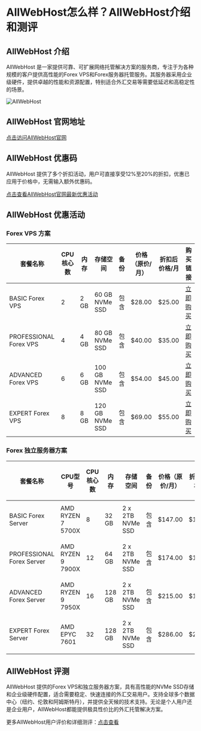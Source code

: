 # AllWebHost怎么样？AllWebHost介绍和测评

## AllWebHost 介绍
AllWebHost 是一家提供可靠、可扩展网络托管解决方案的服务商，专注于为各种规模的客户提供高性能的Forex VPS和Forex服务器托管服务。其服务器采用企业级硬件，提供卓越的性能和资源配置，特别适合外汇交易等需要低延迟和高稳定性的场景。

![AllWebHost](https://github.com/user-attachments/assets/268a9765-9720-4811-a8a5-9e738425e4e7)

## AllWebHost 官网地址
[点击访问AllWebHost官网](https://portal.allwebhost.com/services/aff.php?aff=716)

## AllWebHost 优惠码
AllWebHost 提供了多个折扣活动，用户可直接享受12%至20%的折扣，优惠已应用于价格中，无需输入额外优惠码。

[点击查看AllWebHost官网最新优惠活动](https://portal.allwebhost.com/services/aff.php?aff=716)

## AllWebHost 优惠活动

### Forex VPS 方案

| 套餐名称             | CPU核心数 | 内存 | 存储空间       | 备份   | 价格（原价/月） | 折扣后价格/月 | 购买链接                                                                                                  |
| -------------------- | --------- | ---- | -------------- | ------ | --------------- | ------------- | --------------------------------------------------------------------------------------------------------- |
| BASIC Forex VPS       | 2         | 2 GB | 60 GB NVMe SSD | 包含   | $28.00          | $25.00        | [立即购买](https://portal.allwebhost.com/services/aff.php?aff=716)                                                              |
| PROFESSIONAL Forex VPS| 4         | 4 GB | 80 GB NVMe SSD | 包含   | $40.00          | $35.00        | [立即购买](https://portal.allwebhost.com/services/aff.php?aff=716)                                                              |
| ADVANCED Forex VPS    | 6         | 6 GB | 100 GB NVMe SSD| 包含   | $54.00          | $45.00        | [立即购买](https://portal.allwebhost.com/services/aff.php?aff=716)                                                              |
| EXPERT Forex VPS      | 8         | 8 GB | 120 GB NVMe SSD| 包含   | $69.00          | $55.00        | [立即购买](https://portal.allwebhost.com/services/aff.php?aff=716)                                                              |

### Forex 独立服务器方案

| 套餐名称                 | CPU型号               | CPU核心数 | 内存   | 存储空间           | 备份   | 价格（原价/月） | 折扣后价格/月 | 购买链接                                                                                                  |
| ------------------------ | --------------------- | --------- | ------ | ------------------ | ------ | --------------- | ------------- | --------------------------------------------------------------------------------------------------------- |
| BASIC Forex Server        | AMD RYZEN 7 5700X     | 8         | 32 GB  | 2 x 2TB NVMe SSD   | 包含   | $147.00         | $129.00       | [立即购买](https://portal.allwebhost.com/services/aff.php?aff=716)                                                              |
| PROFESSIONAL Forex Server | AMD RYZEN 9 7900X     | 12        | 64 GB  | 2 x 2TB NVMe SSD   | 包含   | $174.00         | $149.00       | [立即购买](https://portal.allwebhost.com/services/aff.php?aff=716)                                                              |
| ADVANCED Forex Server     | AMD RYZEN 9 7950X     | 16        | 128 GB | 2 x 2TB NVMe SSD   | 包含   | $215.00         | $179.00       | [立即购买](https://portal.allwebhost.com/services/aff.php?aff=716)                                                              |
| EXPERT Forex Server       | AMD EPYC 7601         | 32        | 128 GB | 2 x 2TB NVMe SSD   | 包含   | $286.00         | $229.00       | [立即购买](https://portal.allwebhost.com/services/aff.php?aff=716)                                                              |

## AllWebHost 评测
AllWebHost 提供的Forex VPS和独立服务器方案，具有高性能的NVMe SSD存储和企业级硬件配置，适合需要稳定、快速连接的外汇交易用户。支持全球多个数据中心（纽约、伦敦和阿姆斯特丹），并提供全天候的技术支持。无论是个人用户还是企业用户，AllWebHost都能提供极具性价比的外汇托管解决方案。

更多AllWebHost用户评价和详细测评：[点击查看](https://portal.allwebhost.com/services/aff.php?aff=716)


